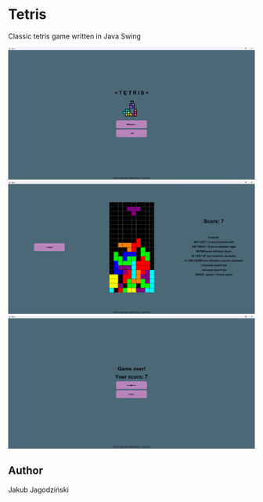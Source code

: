 # Tetris
Classic tetris game written in Java Swing

![Welcome screen](screenshots/welcome_screen.png)
![Game](screenshots/game.png)
![Game over](screenshots/game_over.png)

## Author
Jakub Jagodziński
